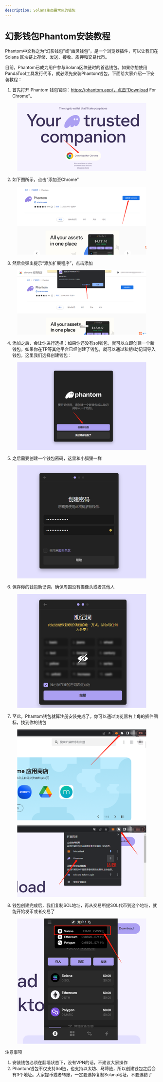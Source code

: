 ```yaml
---
description: Solana生态最常见的钱包
---
```


# 幻影钱包Phantom安装教程

Phantom中文称之为“幻影钱包”或“幽灵钱包”，是一个浏览器插件，可以让我们在 Solana 区块链上存储、发送、接收、质押和交易代币。

目前，Phantom已成为用户参与Solana区块链时的首选钱包。如果你想使用PandaTool工具发行代币，就必须先安装Phantom钱包，下面给大家介绍一下安装教程：

1. 首先打开 Phantom 钱包官网：https://phantom.app/，点击“Download For Chrome”。

<figure><img src="../.gitbook/assets/钱包官网.png" alt=""><figcaption></figcaption></figure>

2. 如下图所示，点击“添加至Chrome”

<figure><img src="../.gitbook/assets/谷歌插件.png" alt=""><figcaption></figcaption></figure>

3. 然后会弹出提示“添加扩展程序”，点击添加

<figure><img src="../.gitbook/assets/添加扩展程序.png" alt=""><figcaption></figcaption></figure>

4. 添加之后，会让你进行选择：如果你还没有sol钱包，就可以立即创建一个新钱包。如果你在TP等其他平台已经创建了钱包，就可以通过私钥/助记词导入钱包，这里我们选择创建钱包：

<figure><img src="../.gitbook/assets/创建新钱包.png" alt=""><figcaption></figcaption></figure>

5. 之后需要创建一个钱包密码，这里和小狐狸一样

<figure><img src="../.gitbook/assets/钱包密码.png" alt=""><figcaption></figcaption></figure>

6. 保存你的钱包助记词，确保周围没有摄像头或者其他人

<figure><img src="../.gitbook/assets/保存助记词.png" alt=""><figcaption></figcaption></figure>

7. 至此，Phantom钱包就算注册安装完成了。你可以通过浏览器右上角的插件图标，找到你的钱包

<figure><img src="../.gitbook/assets/找到钱包.png" alt=""><figcaption></figcaption></figure>

<figure><img src="../.gitbook/assets/找到钱包2 (1).png" alt=""><figcaption></figcaption></figure>

8. 钱包创建完成后，我们复制SOL地址，再从交易所提SOL代币到这个地址，就能开始发币或者交易了

<figure><img src="../.gitbook/assets/sol地址复制.png" alt=""><figcaption></figcaption></figure>

注意事项

1. 安装钱包必须在翻墙状态下，没有VPN的话，不建议大家操作
2. Phantom钱包不仅支持Sol链，也支持以太坊、马蹄链，所以创建钱包之后会有3个地址。大家提币或者转账，一定要选择复制Solana地址，不要选错了

